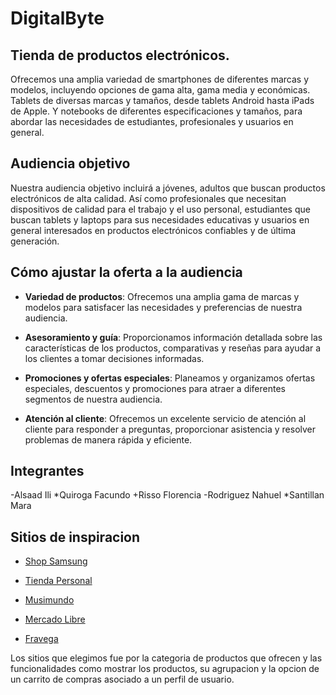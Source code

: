 # **DigitalByte**

## **Tienda de productos electrónicos.**

Ofrecemos una amplia variedad de smartphones de diferentes marcas y modelos, incluyendo opciones de gama alta, gama media y económicas. 
Tablets de diversas marcas y tamaños, desde tablets Android hasta iPads de Apple. Y notebooks de diferentes especificaciones y tamaños, para abordar las necesidades de estudiantes, profesionales y usuarios en general. 

## **Audiencia objetivo**

Nuestra audiencia objetivo incluirá a jóvenes, adultos que buscan productos electrónicos de alta calidad. Así como profesionales que necesitan dispositivos de calidad para el trabajo y el uso personal, estudiantes que buscan tablets y laptops para sus necesidades educativas y usuarios en general interesados en productos electrónicos confiables y de última generación.

## **Cómo ajustar la oferta a la audiencia**

- **Variedad de productos**: Ofrecemos una amplia gama de marcas y modelos para satisfacer las necesidades y preferencias de nuestra audiencia.
* **Asesoramiento y guía**: Proporcionamos información detallada sobre las características de los productos, comparativas y reseñas para ayudar a los clientes a tomar decisiones informadas.
+ **Promociones y ofertas especiales**: Planeamos y organizamos ofertas especiales, descuentos y promociones para atraer a diferentes segmentos de nuestra audiencia.
- **Atención al cliente**: Ofrecemos un excelente servicio de atención al cliente para responder a preguntas, proporcionar asistencia y resolver problemas de manera rápida y eficiente.

## **Integrantes**
-Alsaad Ili
*Quiroga Facundo
+Risso Florencia
-Rodriguez Nahuel
*Santillan Mara


## Sitios de inspiracion
- [Shop Samsung](https://shop.samsung.com/ar/)
* [Tienda Personal](https://tienda.personal.com.ar/)
+ [Musimundo](https://www.musimundo.com/)
- [Mercado Libre](https://www.mercadolibre.com.ar/)
* [Fravega](https://www.fravega.com/)

Los sitios que elegimos fue por la categoria de productos que ofrecen y las funcionalidades como mostrar los productos, su agrupacion y la opcion de un carrito de compras asociado a un perfil de usuario.
